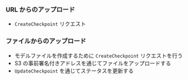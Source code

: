 ### URL からのアップロード
- `CreateCheckpoint` リクエスト

### ファイルからのアップロード
- モデルファイルを作成するために `CreateCheckpoint` リクエストを行う
- S3 の事前署名付きアドレスを通じてファイルをアップロードする
- `UpdateCheckpoint` を通じてステータスを更新する

